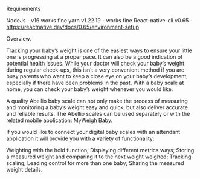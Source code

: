 Requirements

NodeJs - v16 works fine
yarn v1.22.19 - works fine
React-native-cli v0.65 - https://reactnative.dev/docs/0.65/environment-setup

Overview.

Tracking your baby’s weight is one of the easiest ways to ensure your little one is progressing at a proper pace. It can also be a good indication of potential health issues. While your doctor will check your baby’s weight during regular check-ups, this isn’t a very convenient method if you are busy parents who want to keep a close eye on your baby’s development, especially if there have been problems in the past. With a baby scale at home, you can check your baby’s weight whenever you would like. 

A quality Abellio baby scale can not only make the process of measuring and monitoring a baby’s weight easy and quick, but also deliver accurate and reliable results. The Abellio scales can be used separately or with the related mobile application: MyWeigh Baby.  

If you would like to connect your digital baby scales with an attendant application it will provide you with a variety of functionality: 

Weighting with the hold function; 
Displaying different metrics ways; 
Storing a measured weight and comparing it to the next weight weighed; 
Tracking scaling; 
Leading control for more than one baby;
Sharing the measured weight details. 
